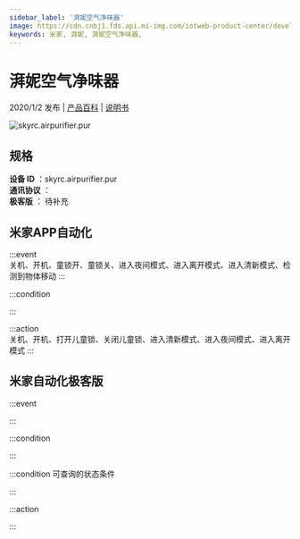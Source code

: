 ```yaml
---
sidebar_label: '湃妮空气净味器'
image: https://cdn.cnbj1.fds.api.mi-img.com/iotweb-product-center/developer_1571709618851z86opkZN.png?GalaxyAccessKeyId=AKVGLQWBOVIRQ3XLEW&Expires=9223372036854775807&Signature=VRiFxnfB51y4SZH8laGDXbrLojo=
keywords: 米家, 湃妮, 湃妮空气净味器, 
---
```

# 湃妮空气净味器

2020/1/2 发布 | [产品百科](https://home.mi.com/webapp/content/baike/product/index.html?model=skyrc.airpurifier.pur/) | [说明书](https://home.mi.com/views/introduction.html?model=skyrc.airpurifier.pur&region=cn)

![skyrc.airpurifier.pur](https://cdn.cnbj1.fds.api.mi-img.com/iotweb-product-center/developer_1571709618851z86opkZN.png?GalaxyAccessKeyId=AKVGLQWBOVIRQ3XLEW&Expires=9223372036854775807&Signature=VRiFxnfB51y4SZH8laGDXbrLojo=)

## 规格  
> 
**设备 ID** ：skyrc.airpurifier.pur  
**通讯协议** ：  
**极客版**  ： 待补充 


## 米家APP自动化  

:::event  
关机、开机、童锁开、童锁关、进入夜间模式、进入离开模式、进入清新模式、检测到物体移动
:::

:::condition  

:::

:::action   
关机、开机、打开儿童锁、关闭儿童锁、进入清新模式、进入夜间模式、进入离开模式
:::

## 米家自动化极客版  

:::event  

:::

:::condition  

:::

:::condition 可查询的状态条件  

:::

:::action  

:::

        
